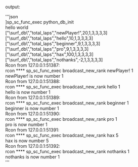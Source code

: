 output:

'''json    
]sp_sc_func_exec python_db_init   
hello world   
["\\surf_db\\","total_laps","newPlayer!",20,1,3,3,3,3]   
["\\surf_db\\","total_laps","hello",10,1,3,3,3,3]   
["\\surf_db\\","total_laps","beginner",9,1,3,3,3,3]   
["\\surf_db\\","total_laps","pro",9,1,3,3,3,3]   
["\\surf_db\\","total_laps","hax",100,1,3,3,3,3]   
["\\surf_db\\","total_laps","nothanks",-2,1,3,3,3,3]   
Rcon from 127.0.0.1:51387:   
rcon **** sp_sc_func_exec broadcast_new_rank newPlayer! 1   
newPlayer! is now number 1   
Rcon from 127.0.0.1:51388:   
rcon **** sp_sc_func_exec broadcast_new_rank hello 1   
hello is now number 1   
Rcon from 127.0.0.1:51389:   
rcon **** sp_sc_func_exec broadcast_new_rank beginner 1   
beginner is now number 1   
Rcon from 127.0.0.1:51390:   
rcon **** sp_sc_func_exec broadcast_new_rank pro 1   
pro is now number 1   
Rcon from 127.0.0.1:51391:   
rcon **** sp_sc_func_exec broadcast_new_rank hax 5   
hax is now number 5   
Rcon from 127.0.0.1:51392:   
rcon **** sp_sc_func_exec broadcast_new_rank nothanks 1   
nothanks is now number 1   
'''
